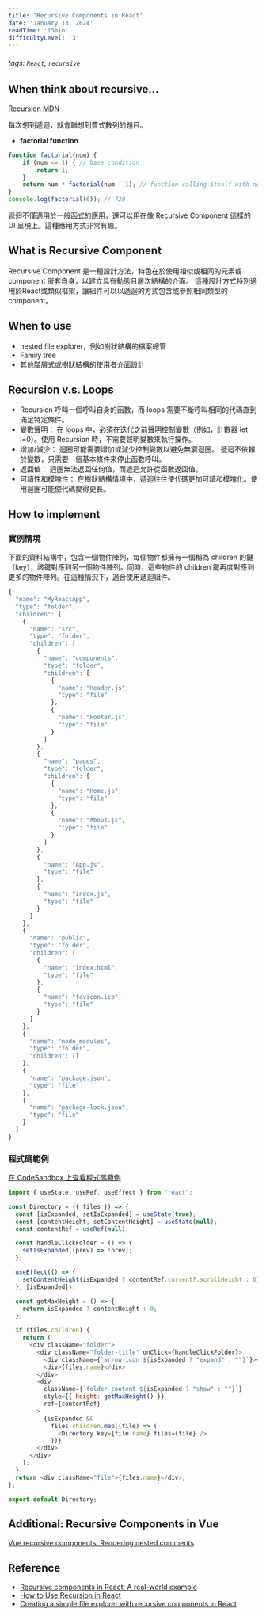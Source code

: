 ```yaml
---
title: 'Recursive Components in React'
date: 'January 13, 2024'
readTime: '15min'
difficultyLevel: '3'
---
```

###### tags: `React`, `recursive`

## When think about recursive...
[Recursion MDN](https://developer.mozilla.org/en-US/docs/Glossary/Recursion)

每次想到遞迴，就會聯想到費式數列的題目。
- **factorial function**
```javascript
function factorial(num) {
    if (num <= 1) { // base condition
        return 1;
    }
    return num * factorial(num - 1); // function calling itself with new input value.
}
console.log(factorial(6)); // 720 
```
遞迴不僅適用於一般函式的應用，還可以用在像 Recursive Component 這樣的 UI 呈現上。這種應用方式非常有趣。

## What is Recursive Component
Recursive Component 是一種設計方法，特色在於使用相似或相同的元素或 component 嵌套自身，以建立具有動態且層次結構的介面。
這種設計方式特別適用於React或類似框架，讓組件可以以遞迴的方式包含或參照相同類型的 component。

## When to use
- nested file explorer，例如樹狀結構的檔案總管
- Family tree
- 其他階層式或樹狀結構的使用者介面設計

## Recursion v.s. Loops
- Recursion 呼叫一個呼叫自身的函數，而 loops 需要不斷呼叫相同的代碼直到滿足特定條件。
- 變數聲明：
在 loops 中，必須在迭代之前聲明控制變數（例如，計數器 let i=0）。使用 Recursion 時，不需要聲明變數來執行操作。
- 增加/減少：
迴圈可能需要增加或減少控制變數以避免無窮迴圈。
遞迴不依賴於變數，只需要一個基本條件來停止函數呼叫。
- 返回值：
迴圈無法返回任何值，而遞迴允許從函數返回值。
- 可讀性和模塊性：
在樹狀結構情境中，遞迴往往使代碼更加可讀和模塊化。使用迴圈可能使代碼變得更長。

## How to implement

### 實例情境
下面的資料結構中，包含一個物件陣列，每個物件都擁有一個稱為 children 的鍵（key），該鍵對應到另一個物件陣列。同時，這些物件的 children 鍵再度對應到更多的物件陣列。在這種情況下，適合使用遞迴組件。
```javascript
{
  "name": "MyReactApp",
  "type": "folder",
  "children": [
    {
      "name": "src",
      "type": "folder",
      "children": [
        {
          "name": "components",
          "type": "folder",
          "children": [
            {
              "name": "Header.js",
              "type": "file"
            },
            {
              "name": "Footer.js",
              "type": "file"
            }
          ]
        },
        {
          "name": "pages",
          "type": "folder",
          "children": [
            {
              "name": "Home.js",
              "type": "file"
            },
            {
              "name": "About.js",
              "type": "file"
            }
          ]
        },
        {
          "name": "App.js",
          "type": "file"
        },
        {
          "name": "index.js",
          "type": "file"
        }
      ]
    },
    {
      "name": "public",
      "type": "folder",
      "children": [
        {
          "name": "index.html",
          "type": "file"
        },
        {
          "name": "favicon.ico",
          "type": "file"
        }
      ]
    },
    {
      "name": "node_modules",
      "type": "folder",
      "children": []
    },
    {
      "name": "package.json",
      "type": "file"
    },
    {
      "name": "package-lock.json",
      "type": "file"
    }
  ]
}

```
### 程式碼範例
[在 CodeSandbox 上查看程式碼範例](https://codesandbox.io/p/sandbox/recursive-folder-cvwy5n?file=%2Fsrc%2FApp.js)

```javascript
import { useState, useRef, useEffect } from "react";

const Directory = ({ files }) => {
  const [isExpanded, setIsExpanded] = useState(true);
  const [contentHeight, setContentHeight] = useState(null);
  const contentRef = useRef(null);

  const handleClickFolder = () => {
    setIsExpanded((prev) => !prev);
  };

  useEffect(() => {
    setContentHeight(isExpanded ? contentRef.current?.scrollHeight : 0);
  }, [isExpanded]);

  const getMaxHeight = () => {
    return isExpanded ? contentHeight : 0;
  };

  if (files.children) {
    return (
      <div className="folder">
        <div className="folder-title" onClick={handleClickFolder}>
          <div className={`arrow-icon ${isExpanded ? "expand" : ""}`}></div>
          <div>{files.name}</div>
        </div>
        <div
          className={`folder-content ${isExpanded ? "show" : ""}`}
          style={{ height: getMaxHeight() }}
          ref={contentRef}
        >
          {isExpanded &&
            files.children.map((file) => (
              <Directory key={file.name} files={file} />
            ))}
        </div>
      </div>
    );
  }
  return <div className="file">{files.name}</div>;
};

export default Directory;

```

## Additional: Recursive Components in Vue
[Vue recursive components: Rendering nested comments](https://blog.logrocket.com/rendering-nested-comments-recursive-components-vue/)

## Reference
- [Recursive components in React: A real-world example](https://dev.to/logrocket/recursive-components-in-react-a-real-world-example-328g?fbclid=IwAR3Kz6UrhR_bEJCZiHbatZVnHqIU9jNOe6mB4JnzFJtZEuC-TLIZxWz9BLE)
- [How to Use Recursion in React](https://www.freecodecamp.org/news/how-to-use-recursion-in-react/)
- [Creating a simple file explorer with recursive components in React](https://dev.to/siddharthvenkatesh/creating-a-simple-file-explorer-with-recursive-components-in-react-458h)